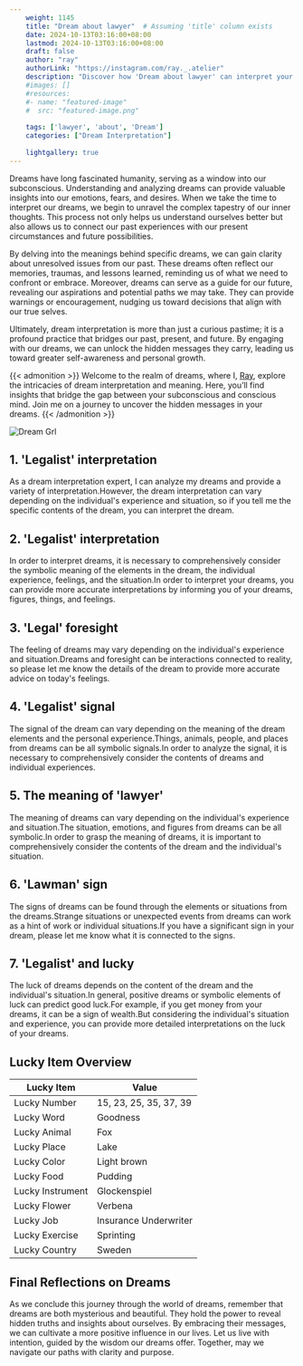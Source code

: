 ```yaml
---
    weight: 1145
    title: "Dream about lawyer"  # Assuming 'title' column exists
    date: 2024-10-13T03:16:00+08:00
    lastmod: 2024-10-13T03:16:00+08:00
    draft: false
    author: "ray"
    authorLink: "https://instagram.com/ray._.atelier"
    description: "Discover how 'Dream about lawyer' can interpret your future and uncover its significant meanings in your life."
    #images: []
    #resources:
    #- name: "featured-image"
    #  src: "featured-image.png"
    
    tags: ['lawyer', 'about', 'Dream']
    categories: ["Dream Interpretation"]
    
    lightgallery: true
---
```

    
Dreams have long fascinated humanity, serving as a window into our subconscious. Understanding and analyzing dreams can provide valuable insights into our emotions, fears, and desires. When we take the time to interpret our dreams, we begin to unravel the complex tapestry of our inner thoughts. This process not only helps us understand ourselves better but also allows us to connect our past experiences with our present circumstances and future possibilities.

By delving into the meanings behind specific dreams, we can gain clarity about unresolved issues from our past. These dreams often reflect our memories, traumas, and lessons learned, reminding us of what we need to confront or embrace. Moreover, dreams can serve as a guide for our future, revealing our aspirations and potential paths we may take. They can provide warnings or encouragement, nudging us toward decisions that align with our true selves.

Ultimately, dream interpretation is more than just a curious pastime; it is a profound practice that bridges our past, present, and future. By engaging with our dreams, we can unlock the hidden messages they carry, leading us toward greater self-awareness and personal growth.

{{< admonition >}}
Welcome to the realm of dreams, where I, [Ray](https://instagram.com/ray._.atelier), explore the intricacies of dream interpretation and meaning. Here, you’ll find insights that bridge the gap between your subconscious and conscious mind. Join me on a journey to uncover the hidden messages in your dreams.
{{< /admonition >}}

![Dream Grl](https://cdn.pixabay.com/photo/2017/11/02/03/35/gothic-2910057_1280.jpg "Dream Grl")

## 1. 'Legalist' interpretation
As a dream interpretation expert, I can analyze my dreams and provide a variety of interpretation.However, the dream interpretation can vary depending on the individual's experience and situation, so if you tell me the specific contents of the dream, you can interpret the dream.

## 2. 'Legalist' interpretation
In order to interpret dreams, it is necessary to comprehensively consider the symbolic meaning of the elements in the dream, the individual experience, feelings, and the situation.In order to interpret your dreams, you can provide more accurate interpretations by informing you of your dreams, figures, things, and feelings.

## 3. 'Legal' foresight
The feeling of dreams may vary depending on the individual's experience and situation.Dreams and foresight can be interactions connected to reality, so please let me know the details of the dream to provide more accurate advice on today's feelings.

## 4. 'Legalist' signal
The signal of the dream can vary depending on the meaning of the dream elements and the personal experience.Things, animals, people, and places from dreams can be all symbolic signals.In order to analyze the signal, it is necessary to comprehensively consider the contents of dreams and individual experiences.

## 5. The meaning of 'lawyer'
The meaning of dreams can vary depending on the individual's experience and situation.The situation, emotions, and figures from dreams can be all symbolic.In order to grasp the meaning of dreams, it is important to comprehensively consider the contents of the dream and the individual's situation.

## 6. 'Lawman' sign
The signs of dreams can be found through the elements or situations from the dreams.Strange situations or unexpected events from dreams can work as a hint of work or individual situations.If you have a significant sign in your dream, please let me know what it is connected to the signs.

## 7. 'Legalist' and lucky
The luck of dreams depends on the content of the dream and the individual's situation.In general, positive dreams or symbolic elements of luck can predict good luck.For example, if you get money from your dreams, it can be a sign of wealth.But considering the individual's situation and experience, you can provide more detailed interpretations on the luck of your dreams.

## Lucky Item Overview
| Lucky Item          | Value              |
|---------------|--------------------|
| Lucky Number        | 15, 23, 25, 35, 37, 39  |
| Lucky Word          | Goodness |
| Lucky Animal        | Fox |
| Lucky Place         | Lake     |
| Lucky Color         | Light brown     |
| Lucky Food          | Pudding      |
| Lucky Instrument    | Glockenspiel |
| Lucky Flower        | Verbena    |
| Lucky Job           | Insurance Underwriter       |
| Lucky Exercise      | Sprinting  |
| Lucky Country       | Sweden    |


##  Final Reflections on Dreams

As we conclude this journey through the world of dreams, remember that dreams are both mysterious and beautiful. They hold the power to reveal hidden truths and insights about ourselves. By embracing their messages, we can cultivate a more positive influence in our lives. Let us live with intention, guided by the wisdom our dreams offer. Together, may we navigate our paths with clarity and purpose.
